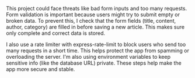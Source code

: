 This project could face threats like bad form inputs and too many requests. Form validation is important because users might try to submit empty or broken data. To prevent this, I check that the form fields (title, content, author, category) are filled in before saving a new article. This makes sure only complete and correct data is stored.

I also use a rate limiter with express-rate-limit to block users who send too many requests in a short time. This helps protect the app from spamming or overloading the server. I'm also using environment variables to keep sensitive info (like the database URL) private. These steps help make the app more secure and stable.
